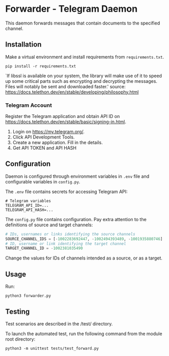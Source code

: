 # Forwarder - Telegram Daemon

This daemon forwards messages that contain documents to the specified channel.


## Installation

Make a virtual environment and install requirements from `requirements.txt`.
```shell
pip install -r requirements.txt
```

`If libssl is available on your system, the library will make use of it to speed up some critical parts such as encrypting and decrypting the messages. Files will notably be sent and downloaded faster.'
source: https://docs.telethon.dev/en/stable/developing/philosophy.html

### Telegram Account
Register the Telegram application and obtain API ID on https://docs.telethon.dev/en/stable/basic/signing-in.html.
1. Login on https://my.telegram.org/.
2. Click API Development Tools.
3. Create a new application. Fill in the details.
4. Get API TOKEN and API HASH


## Configuration

Daemon is configured through environment variables in `.env` file and configurable variables in `config.py`.

The `.env` file contains secrets for accessing Telegram API:
```dotenv
# Telegram variables
TELEGRAM_API_ID=...
TELEGRAM_API_HASH=...
```

The `config.py` file contains configuration.
Pay extra attention to the definitions of source and target channels:
```python
# IDs, usernames or links identifying the source channels
SOURCE_CHANNEL_IDS = [-1002283692447, -1002494393489, -1001935880746]
# ID, username or link identifying the target channel
TARGET_CHANNEL_ID = -1002381035490
```
Change the values for IDs of channels intended as a source, or as a target.


## Usage

Run:
```shell
python3 forwarder.py
```

## Testing

Test scenarios are described in the /test/ directory.

To launch the automated test, run the following command from the module root directory:
```shell
python3 -m unittest tests/test_forward.py
```
